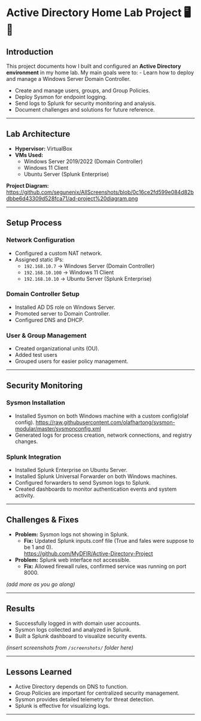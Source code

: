 # Active Directory Home Lab Project 🖥️🔐
## Introduction  
This project documents how I built and configured an **Active Directory environment** in my home lab. My main goals were to: - Learn how to deploy and manage a Windows Server Domain Controller.  
- Create and manage users, groups, and Group Policies.  
- Deploy Sysmon for endpoint logging.  
- Send logs to Splunk for security monitoring and analysis.  
- Document challenges and solutions for future reference.  

---

## Lab Architecture  
- **Hypervisor:** VirtualBox
- **VMs Used:**  
  - Windows Server 2019/2022 (Domain Controller)  
  - Windows 11 Client  
  - Ubuntu Server (Splunk Enterprise)  

**Project Diagram:**  
https://github.com/segunenix/AllScreenshots/blob/0c16ce2fd599e084d82bdbbe6d43309d528fca71/ad-project%20diagram.png

---

## Setup Process  

### Network Configuration  
- Configured a custom NAT network.  
- Assigned static IPs:  
  - `192.168.10.7` → Windows Server (Domain Controller)  
  - `192.168.10.100` → Windows 11 Client  
  - `192.168.10.10` → Ubuntu Server (Splunk Enterprise)  

### Domain Controller Setup  
- Installed AD DS role on Windows Server.  
- Promoted server to Domain Controller.  
- Configured DNS and DHCP.  

### User & Group Management  
- Created organizational units (OU).  
- Added test users
- Grouped users for easier policy management.  

---

## Security Monitoring  

### Sysmon Installation  
- Installed Sysmon on both Windows machine with a custom config(olaf config).
https://raw.githubusercontent.com/olafhartong/sysmon-modular/master/sysmonconfig.xml  
- Generated logs for process creation, network connections, and registry changes.  

### Splunk Integration  
- Installed Splunk Enterprise on Ubuntu Server.  
- Installed Splunk Universal Forwarder on both Windows machines.  
- Configured forwarders to send Sysmon logs to Splunk.  
- Created dashboards to monitor authentication events and system activity.  

---

## Challenges & Fixes  
- **Problem:** Sysmon logs not showing in Splunk.  
  - **Fix:** Updated Splunk inputs.conf file (True and fales were suppose to be 1 and 0).  
https://github.com/MyDFIR/Active-Directory-Project
- **Problem:** Splunk web interface not accessible.  
  - **Fix:** Allowed firewall rules, confirmed service was running on port 8000.  

*(add more as you go along)*  

---

## Results  
- Successfully logged in with domain user accounts.  
- Sysmon logs collected and analyzed in Splunk.  
- Built a Splunk dashboard to visualize security events.  

*(insert screenshots from `/screenshots/` folder here)*  

---

## Lessons Learned  
- Active Directory depends on DNS to function.  
- Group Policies are important for centralized security management.  
- Sysmon provides detailed telemetry for threat detection.  
- Splunk is effective for visualizing logs.  

--- 

